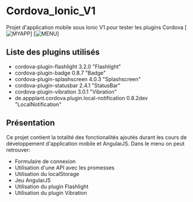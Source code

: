 # Cordova_Ionic_V1
Projet d'application mobile sous Ionic V1 pour tester les plugins Cordova
[![MYAPP](https://gyazo.com/c37a1ab3a07c70a7fa5a6936cdca2843 "myApp")]
[![MENU](https://gyazo.com/8f5b536e6ff0521095d023249b850605 "menu")]


## Liste des plugins utilisés

* cordova-plugin-flashlight 3.2.0 "Flashlight"
* cordova-plugin-badge 0.8.7 "Badge"
* cordova-plugin-splashscreen 4.0.3 "Splashscreen"
* cordova-plugin-statusbar 2.4.1 "StatusBar"
* cordova-plugin-vibration 3.0.1 "Vibration"
* de.appplant.cordova.plugin.local-notification 0.8.2dev "LocalNotification"

## Présentation
Ce projet contient la totalité des fonctionalités ajoutés durant les cours de développement d'application mobile et AngularJS.
Dans le menu on peut retrouver:

* Formulaire de connexion
* Utilisation d'une API avec les promesses
* Utilisation du localStorage
* Jeu AngularJS
* Utilisation du plugin Flashlight
* Utilisation du plugin Vibration
